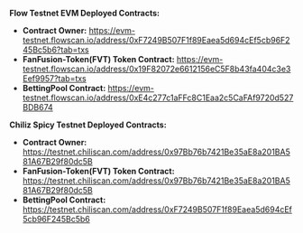 **Flow Testnet EVM Deployed Contracts:**
- **Contract Owner:** https://evm-testnet.flowscan.io/address/0xF7249B507F1f89Eaea5d694cEf5cb96F245Bc5b6?tab=txs
- **FanFusion-Token(FVT) Token Contract:** https://evm-testnet.flowscan.io/address/0x19F82072e6612156eC5F8b43fa404c3e3Eef9957?tab=txs
- **BettingPool Contract:** https://evm-testnet.flowscan.io/address/0xE4c277c1aFFc8C1Eaa2c5CaFAf9720d527BDB674

**Chiliz Spicy Testnet Deployed Contracts:**
- **Contract Owner:** https://testnet.chiliscan.com/address/0x97Bb76b7421Be35aE8a201BA581A67B29f80dc5B
- **FanFusion-Token(FVT) Token Contract:** https://testnet.chiliscan.com/address/0x97Bb76b7421Be35aE8a201BA581A67B29f80dc5B
- **BettingPool Contract:** https://testnet.chiliscan.com/address/0xF7249B507F1f89Eaea5d694cEf5cb96F245Bc5b6
